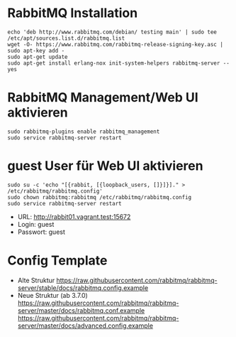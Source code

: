 # RabbitMQ Installation

```
echo 'deb http://www.rabbitmq.com/debian/ testing main' | sudo tee /etc/apt/sources.list.d/rabbitmq.list
wget -O- https://www.rabbitmq.com/rabbitmq-release-signing-key.asc | sudo apt-key add -
sudo apt-get update
sudo apt-get install erlang-nox init-system-helpers rabbitmq-server --yes
```

# RabbitMQ Management/Web UI aktivieren

```
sudo rabbitmq-plugins enable rabbitmq_management
sudo service rabbitmq-server restart
```

# guest User für Web UI aktivieren

```
sudo su -c 'echo "[{rabbit, [{loopback_users, []}]}]." > /etc/rabbitmq/rabbitmq.config'
sudo chown rabbitmq:rabbitmq /etc/rabbitmq/rabbitmq.config
sudo service rabbitmq-server restart
```

- URL:      http://rabbit01.vagrant.test:15672
- Login:    guest
- Passwort: guest

# Config Template
- Alte Struktur
https://raw.githubusercontent.com/rabbitmq/rabbitmq-server/stable/docs/rabbitmq.config.example
- Neue Struktur (ab 3.7.0)
https://raw.githubusercontent.com/rabbitmq/rabbitmq-server/master/docs/rabbitmq.conf.example
https://raw.githubusercontent.com/rabbitmq/rabbitmq-server/master/docs/advanced.config.example
